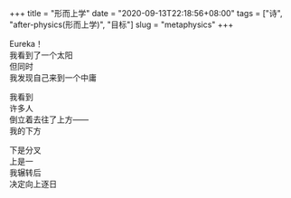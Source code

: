 +++
title = "形而上学"
date = "2020-09-13T22:18:56+08:00"
tags = ["诗", "after-physics(形而上学)", "目标"]
slug = "metaphysics"
+++

Eureka！  
我看到了一个太阳  
但同时  
我发现自己来到一个中庸

我看到  
许多人  
倒立着去往了上方——  
我的下方

下是分叉  
上是一  
我辗转后  
决定向上逐日
